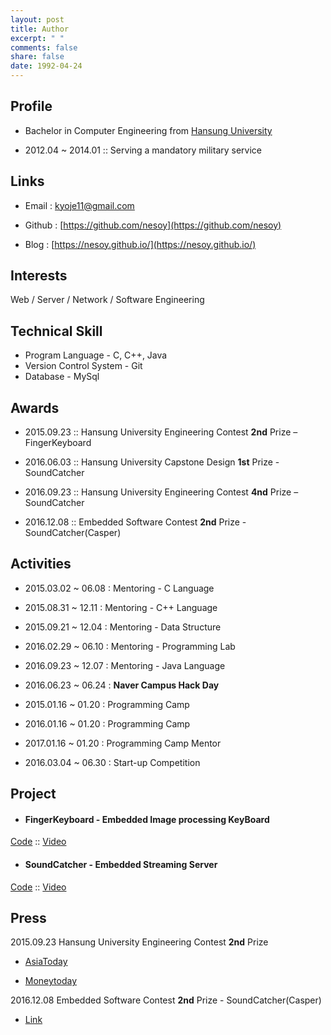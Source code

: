 ```yaml
---
layout: post
title: Author
excerpt: " "
comments: false
share: false
date: 1992-04-24
---
```


## Profile
- Bachelor in Computer Engineering from [Hansung University](http://www.hansung.ac.kr/)

- 2012.04 ~ 2014.01 :: Serving a mandatory military service

## Links

- Email : kyoje11@gmail.com

- Github : [https://github.com/nesoy](https://github.com/nesoy)

- Blog : [https://nesoy.github.io/](https://nesoy.github.io/)

## Interests
Web / Server / Network / Software Engineering

## Technical Skill
- Program Language - C, C++, Java
- Version Control System - Git
- Database - MySql

## Awards
- 2015.09.23 :: Hansung University Engineering Contest **2nd** Prize – FingerKeyboard

- 2016.06.03 :: Hansung University Capstone Design **1st** Prize - SoundCatcher

- 2016.09.23 :: Hansung University Engineering Contest **4nd** Prize – SoundCatcher

- 2016.12.08 :: Embedded Software Contest **2nd** Prize - SoundCatcher(Casper)


## Activities
- 2015.03.02 ~ 06.08 : Mentoring - C Language
- 2015.08.31 ~ 12.11 : Mentoring - C++ Language
- 2015.09.21 ~ 12.04 : Mentoring - Data Structure
- 2016.02.29 ~ 06.10 : Mentoring - Programming Lab
- 2016.09.23 ~ 12.07 : Mentoring - Java Language

- 2016.06.23 ~ 06.24 : **Naver Campus Hack Day**

- 2015.01.16 ~ 01.20 : Programming Camp
- 2016.01.16 ~ 01.20 : Programming Camp
- 2017.01.16 ~ 01.20 : Programming Camp Mentor

- 2016.03.04 ~ 06.30 : Start-up Competition


## Project
- #### FingerKeyboard - Embedded Image processing KeyBoard
 [Code](https://github.com/FingerKeyboard-jh-sm/FingerKeyboard) :: [Video](https://www.youtube.com/watch?v=xI_Y875FghU)
- #### SoundCatcher - Embedded Streaming Server
[Code](https://github.com/SCCasper) :: [Video](https://www.youtube.com/watch?v=h2jTrTSD1wQ)

## Press
2015.09.23 Hansung University Engineering Contest **2nd** Prize

- [AsiaToday](http://www.asiatoday.co.kr/view.php?key=20151007001927323)

- [Moneytoday](http://www.mt.co.kr/view/mtview.php?type=1&no=2015092423497453318&outlink=1)

2016.12.08 Embedded Software Contest **2nd** Prize - SoundCatcher(Casper)

- [Link](http://eswcontest.com/bbs/board.php?tbl=award&category=2016%B3%E2)
